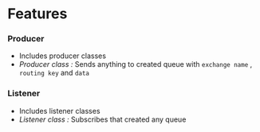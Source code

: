 # Features
### Producer
  - Includes producer classes
  - *Producer class :*  Sends anything to created queue with `exchange name` , `routing key` and `data`

### Listener
  - Includes listener classes
  - *Listener class :* Subscribes that created any queue

